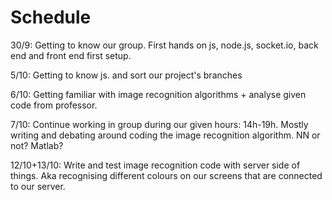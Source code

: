 # Schedule

30/9: Getting to know our group. First hands on js, node.js, socket.io, back end and front end first setup.

5/10: Getting to know js. and sort our project's branches 

6/10: Getting familiar with image recognition algorithms + analyse given code from professor.

7/10: Continue working in group during our given hours: 14h-19h. Mostly writing and debating around coding the image recognition algorithm. NN or not? Matlab?

12/10+13/10: Write and test image recognition code with server side of things. Aka recognising different colours on our screens that are connected to our server.

